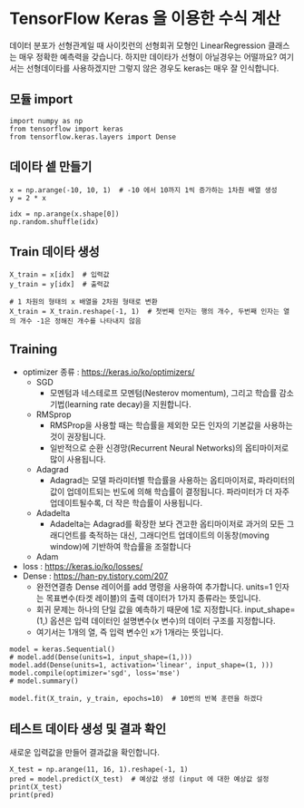# TensorFlow Keras 을 이용한 수식 계산
데이터 분포가 선형관계일 때 사이킷런의 선형회귀 모형인 LinearRegression 클래스는 매우 정확한 예측력을 갖습니다.
하지만 데이타가 선형이 아닐경우는 어떨까요?
여기서는 선형데이타를 사용하겠지만 그렇지 않은 경우도 keras는 매우 잘 인식합니다.
## 모듈 import
```
import numpy as np
from tensorflow import keras
from tensorflow.keras.layers import Dense
```
## 데이타 셑 만들기
```
x = np.arange(-10, 10, 1)  # -10 에서 10까지 1씩 증가하는 1차춴 배열 생성
y = 2 * x

idx = np.arange(x.shape[0])
np.random.shuffle(idx)
```
## Train 데이타 생성
```
X_train = x[idx]  # 입력값
y_train = y[idx]  # 출력값

# 1 차원의 형태의 x 배열을 2차원 형태로 변환
X_train = X_train.reshape(-1, 1)  # 첫번째 인자는 행의 개수, 두번째 인자는 열의 개수 -1은 정해진 개수를 나타내지 않음
```
## Training
* optimizer 종류 : https://keras.io/ko/optimizers/
    * SGD
        * 모멘텀과 네스테로프 모멘텀(Nesterov momentum), 그리고 학습률 감소 기법(learning rate decay)을 지원합니다.
    * RMSprop
        * RMSProp을 사용할 때는 학습률을 제외한 모든 인자의 기본값을 사용하는 것이 권장됩니다.
        * 일반적으로 순환 신경망(Recurrent Neural Networks)의 옵티마이저로 많이 사용됩니다.
    * Adagrad
        * Adagrad는 모델 파라미터별 학습률을 사용하는 옵티마이저로, 파라미터의 값이 업데이트되는 빈도에 의해 학습률이 결정됩니다. 파라미터가 더 자주 업데이트될수록, 더 작은 학습률이 사용됩니다.
    * Adadelta
        * Adadelta는 Adagrad를 확장한 보다 견고한 옵티마이저로 과거의 모든 그래디언트를 축적하는 대신, 그래디언트 업데이트의 이동창(moving window)에 기반하여 학습률을 조절합니다 
    * Adam
* loss : https://keras.io/ko/losses/
* Dense : https://han-py.tistory.com/207
    * 완전연결층 Dense 레이어를 add 명령을 사용하여 추가합니다. units=1 인자는 목표변수(타겟 레이블)의 출력 데이터가 1가지 종류라는 뜻입니다. 
    * 회귀 문제는 하나의 단일 값을 예측하기 때문에 1로 지정합니다. input_shape=(1,) 옵션은 입력 데이터인 설명변수(x 변수)의 데이터 구조를 지정합니다.
    * 여기서는 1개의 열, 즉 입력 변수인 x가 1개라는 뜻입니다. 
```
model = keras.Sequential()
# model.add(Dense(units=1, input_shape=(1,)))
model.add(Dense(units=1, activation='linear', input_shape=(1, )))
model.compile(optimizer='sgd', loss='mse')
# model.summary()

model.fit(X_train, y_train, epochs=10)  # 10번의 반복 훈련을 하겠다
```
## 테스트 데이타 생성 및 결과 확인
새로운 입력값을 만들어 결과값을 확인합니다.
```
X_test = np.arange(11, 16, 1).reshape(-1, 1)
pred = model.predict(X_test)  # 예상값 생성 (input 에 대한 예상값 설정
print(X_test)
print(pred)
```
